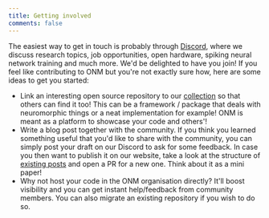 ```yaml
---
title: Getting involved
comments: false
---
```


The easiest way to get in touch is probably through [Discord](https://discord.gg/C9bzWgNmqk), where we discuss research topics, job opportunities, open hardware, spiking neural network training and much more. We'd be delighted to have you join! 
If you feel like contributing to ONM but you're not exactly sure how, here are some ideas to get you started:

* Link an interesting open source repository to our [collection](https://github.com/open-neuromorphic/open-neuromorphic) so that others can find it too! This can be a framework / package that deals with neuromorphic things or a neat implementation for example! ONM is meant as a platform to showcase your code and others'!
* Write a blog post together with the community. If you think you learned something useful that you'd like to share with the community, you can simply post your draft on our Discord to ask for some feedback. In case you then want to publish it on our website, take a look at the structure of [existing posts](https://github.com/open-neuromorphic/open-neuromorphic.github.io/tree/main/content/post) and open a PR for a new one. Think about it as a mini paper!
* Why not host your code in the ONM organisation directly? It'll boost visibility and you can get instant help/feedback from community members. You can also migrate an existing repository if you wish to do so.
